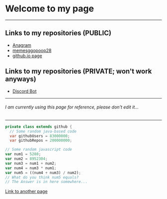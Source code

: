 # Welcome to my page
***

## Links to my repositories (PUBLIC)
* [Anagram](https://github.com/memesggopoop28/super-awesome-invention/)
* [memesggopoop28](https://github.com/memesggopoop28/memesggopoop28)
* [github.io page](memesggopoop28.github.io)

## Links to my repositories (PRIVATE; won't work anyways)
* [Discord Bot](https://github.com/memesggopoop28/Discord-bot)

***
###### I am currently using this page for reference, please don't edit it...
***

```java
private class extends github {
  // Some random java-based code
  var githubUsers = 83000000;
  var githubRepos = 200000000;
```

```js
// Some random javascript code
var num1 = 5280;
var num2 = 8952304;
var num3 = num1 + num2;
var num4 = num3 * num1;
var num5 = ((num4 + num3) / num2);
// What do you think num5 equals?
// The Answer is in here somewhere...
```

[Link to another page](memesggopoop28.github.io/num5Answer)
